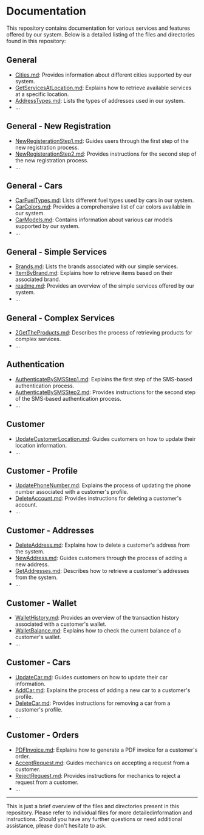 # Documentation

This repository contains documentation for various services and features offered by our system. Below is a detailed listing of the files and directories found in this repository:

## General

- [Cities.md](./docs/General/Cities.md): Provides information about different cities supported by our system.
- [GetServicesAtLocation.md](./docs/General/GetServicesAtLocation.md): Explains how to retrieve available services at a specific location.
- [AddressTypes.md](./docs/General/AddressTypes.md): Lists the types of addresses used in our system.
- ...

## General - New Registration

- [NewRegisterationStep1.md](./docs/General/NewRegisteration/NewRegisterationStep1.md): Guides users through the first step of the new registration process.
- [NewRegisterationStep2.md](./docs/General/NewRegisteration/NewRegisterationStep2.md): Provides instructions for the second step of the new registration process.
- ...

## General - Cars

- [CarFuelTypes.md](./docs/General/Cars/CarFuelTypes.md): Lists different fuel types used by cars in our system.
- [CarColors.md](./docs/General/Cars/CarColors.md): Provides a comprehensive list of car colors available in our system.
- [CarModels.md](./docs/General/Cars/CarModels.md): Contains information about various car models supported by our system.
- ...

## General - Simple Services

- [Brands.md](./docs/General/SimpleServices/Brands.md): Lists the brands associated with our simple services.
- [ItemByBrand.md](./docs/General/SimpleServices/ItemByBrand.md): Explains how to retrieve items based on their associated brand.
- [readme.md](./docs/General/SimpleServices/readme.md): Provides an overview of the simple services offered by our system.
- ...

## General - Complex Services

- [2GetTheProducts.md](./docs/General/ComplexServices/2GetTheProducts.md): Describes the process of retrieving products for complex services.
- ...

## Authentication

- [AuthenticateBySMSStep1.md](./docs/Authentication/AuthenticateBySMSStep1.md): Explains the first step of the SMS-based authentication process.
- [AuthenticateBySMSStep2.md](./docs/Authentication/AuthenticateBySMSStep2.md): Provides instructions for the second step of the SMS-based authentication process.
- ...

## Customer

- [UpdateCustomerLocation.md](./docs/Customer/UpdateCustomerLocation.md): Guides customers on how to update their location information.
- ...

## Customer - Profile

- [UpdatePhoneNumber.md](./docs/Customer/Profile/UpdatePhoneNumber.md): Explains the process of updating the phone number associated with a customer's profile.
- [DeleteAccount.md](./docs/Customer/Profile/DeleteAccount.md): Provides instructions for deleting a customer's account.
- ...

## Customer - Addresses

- [DeleteAddress.md](./docs/Customer/Addresses/DeleteAddress.md): Explains how to delete a customer's address from the system.
- [NewAddress.md](./docs/Customer/Addresses/NewAddress.md): Guides customers through the process of adding a new address.
- [GetAddresses.md](./docs/Customer/Addresses/GetAddresses.md): Describes how to retrieve a customer's addresses from the system.
- ...

## Customer - Wallet

- [WalletHistory.md](./docs/Customer/Wallet/WalletHistory.md): Provides an overview of the transaction history associated with a customer's wallet.
- [WalletBalance.md](./docs/Customer/Wallet/WalletBalance.md): Explains how to check the current balance of a customer's wallet.
- ...

## Customer - Cars

- [UpdateCar.md](./docs/Customer/Cars/UpdateCar.md): Guides customers on how to update their car information.
- [AddCar.md](./docs/Customer/Cars/AddCar.md): Explains the process of adding a new car to a customer's profile.
- [DeleteCar.md](./docs/Customer/Cars/DeleteCar.md): Provides instructions for removing a car from a customer's profile.
- ...

## Customer - Orders

- [PDFInvoice.md](./docs/Customer/Orders/PDFInvoice.md): Explains how to generate a PDF invoice for a customer's order.
- [AcceptRequest.md](./docs/Customer/Orders/Mechanic/AcceptRequest.md): Guides mechanics on accepting a request from a customer.
- [RejectRequest.md](./docs/Customer/Orders/Mechanic/RejectRequest.md): Provides instructions for mechanics to reject a request from a customer.
- ...

---

This is just a brief overview of the files and directories present in this repository. Please refer to individual files for more detailedinformation and instructions. Should you have any further questions or need additional assistance, please don't hesitate to ask.